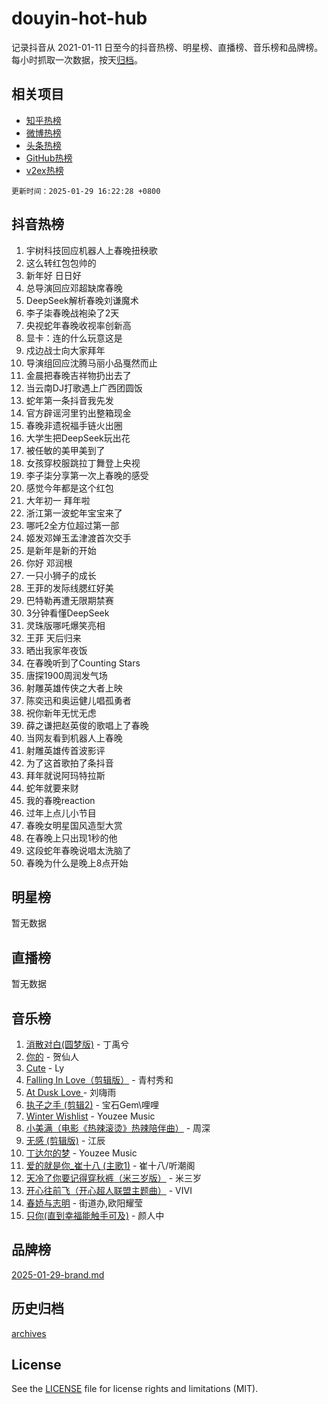 # douyin-hot-hub

记录抖音从 2021-01-11 日至今的抖音热榜、明星榜、直播榜、音乐榜和品牌榜。每小时抓取一次数据，按天[归档](archives)。

## 相关项目

- [知乎热榜](https://github.com/lonnyzhang423/zhihu-hot-hub)
- [微博热榜](https://github.com/lonnyzhang423/weibo-hot-hub)
- [头条热榜](https://github.com/lonnyzhang423/toutiao-hot-hub)
- [GitHub热榜](https://github.com/lonnyzhang423/github-hot-hub)
- [v2ex热榜](https://github.com/lonnyzhang423/v2ex-hot-hub)


`更新时间：2025-01-29 16:22:28 +0800`

## 抖音热榜

1. 宇树科技回应机器人上春晚扭秧歌
1. 这么转红包包帅的
1. 新年好 日日好
1. 总导演回应邓超缺席春晚
1. DeepSeek解析春晚刘谦魔术
1. 李子柒春晚战袍染了2天
1. 央视蛇年春晚收视率创新高
1. 显卡：连的什么玩意这是
1. 戍边战士向大家拜年
1. 导演组回应沈腾马丽小品戛然而止
1. 金晨把春晚吉祥物扔出去了
1. 当云南DJ打歌遇上广西团圆饭
1. 蛇年第一条抖音我先发
1. 官方辟谣河里钓出整箱现金
1. 春晚非遗祝福手链火出圈
1. 大学生把DeepSeek玩出花
1. 被任敏的美甲美到了
1. 女孩穿校服跳拉丁舞登上央视
1. 李子柒分享第一次上春晚的感受
1. 感觉今年都是这个红包
1. 大年初一 拜年啦
1. 浙江第一波蛇年宝宝来了
1. 哪吒2全方位超过第一部
1. 姬发邓婵玉孟津渡首次交手
1. 是新年是新的开始
1. 你好 邓润根
1. 一只小狮子的成长
1. 王菲的发际线腮红好美
1. 巴特勒再遭无限期禁赛
1. 3分钟看懂DeepSeek
1. 灵珠版哪吒爆笑亮相
1. 王菲 天后归来
1. 晒出我家年夜饭
1. 在春晚听到了Counting Stars
1. 唐探1900周润发气场
1. 射雕英雄传侠之大者上映
1. 陈奕迅和奥运健儿唱孤勇者
1. 祝你新年无忧无虑
1. 薛之谦把赵英俊的歌唱上了春晚
1. 当网友看到机器人上春晚
1. 射雕英雄传首波影评
1. 为了这首歌拍了条抖音
1. 拜年就说阿玛特拉斯
1. 蛇年就要来财
1. 我的春晚reaction
1. 过年上点儿小节目
1. 春晚女明星国风造型大赏
1. 在春晚上只出现1秒的他
1. 这段蛇年春晚说唱太洗脑了
1. 春晚为什么是晚上8点开始

## 明星榜

暂无数据

## 直播榜

暂无数据

## 音乐榜

1. [消散对白(圆梦版)](https://sf5-hl-cdn-tos.douyinstatic.com/obj/tos-cn-ve-2774/og4jB5I5IizzoZVAAAzWgBMAsMDWoArfwBOiFs) - 丁禹兮
1. [你的](https://sf5-hl-cdn-tos.douyinstatic.com/obj/tos-cn-ve-2774/oYuIeKf42jB7sEV6B2upMdpYAgfrQWj0FeRegh) - 贺仙人
1. [Cute](https://sf5-hl-cdn-tos.douyinstatic.com/obj/tos-cn-ve-2774/o4IbIzHWKAAB4wsS5qMBRiiAlEBGTpQRNfFvuo) - Ly
1. [Falling In Love（剪辑版）](https://sf5-hl-cdn-tos.douyinstatic.com/obj/tos-cn-ve-2774/o8ajpA8zzgBPahbBIO8AcKGBLJezFCRd1wfP9f) - 青村秀和
1. [ At Dusk  Love ](https://sf5-hl-cdn-tos.douyinstatic.com/obj/tos-cn-ve-2774/o8CrpCf5CaYgI4ZrtQgMQAFEfuGqNnRSDQAPBc) - 刘嗨雨
1. [执子之手 (剪辑2)](https://sf5-hl-cdn-tos.douyinstatic.com/obj/tos-cn-ve-2774/oUoZLQjCc31XzqsBnBQUNgeKtYPBcgbFDwtfcu) - 宝石Gem\哩哩
1. [Winter Wishlist](https://sf5-hl-cdn-tos.douyinstatic.com/obj/tos-cn-ve-2774/oIIgUOeamCFCVAzxN6MFRLIBlLGpUqQxeeHrLE) - Youzee Music
1. [小美满（电影《热辣滚烫》热辣陪伴曲）](https://sf5-hl-cdn-tos.douyinstatic.com/obj/tos-cn-ve-2774/o0GAn2lSgfZIDUgtevCGDQYnFg4CwnrBaxbTZL) - 周深
1. [无感 (剪辑版)](https://sf5-hl-cdn-tos.douyinstatic.com/obj/tos-cn-ve-2774/o0eIsUzJBDlQaQFC5OFlgbMEZC1TFYBftOBn6p) - 江辰
1. [丁达尔的梦](https://sf5-hl-cdn-tos.douyinstatic.com/obj/tos-cn-ve-2774/oMU3WirUZBVQkAC9ccG5P2IQirziZM2RTInUY) - Youzee Music
1. [爱的就是你_崔十八 (主歌1)](https://sf5-hl-cdn-tos.douyinstatic.com/obj/tos-cn-ve-2774/oI5BO5DhFZ6UTcNCnZaOCBLtZ7WIMQGfgnXf5E) - 崔十八/听潮阁
1. [天冷了你要记得穿秋裤（米三岁版）](https://sf5-hl-cdn-tos.douyinstatic.com/obj/tos-cn-ve-2774/oQlIwVIDWiZ6BQilAorS7MA0AgCkQDvcZAdm1) - 米三岁
1. [开心往前飞（开心超人联盟主题曲）](https://sf5-hl-cdn-tos.douyinstatic.com/obj/tos-cn-ve-2774/9d8fb7c82cf1421fb93a9fe925275e0a) - VIVI
1. [春娇与志明](https://sf5-hl-cdn-tos.douyinstatic.com/obj/tos-cn-ve-2774/e530d8fceb7044b39707d7f9ff54add1) - 街道办,欧阳耀莹
1. [只你(直到幸福能触手可及)](https://sf5-hl-cdn-tos.douyinstatic.com/obj/tos-cn-ve-2774/o0lBkRDzFTeaVSUz3ZZSCBVtZ5DIMQGfgmEAuE) - 颜人中

## 品牌榜

[2025-01-29-brand.md](archives/2025-01-29-brand.md)

## 历史归档

[archives](archives)

## License

See the [LICENSE](LICENSE) file for license rights and limitations (MIT).
